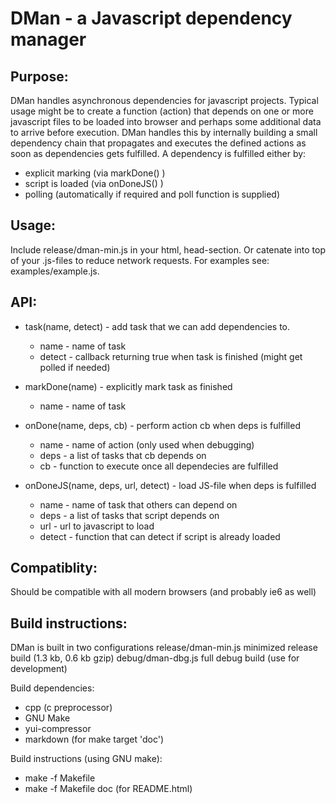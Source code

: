 DMan - a Javascript dependency manager
======================================

Purpose:
--------
 DMan handles asynchronous dependencies for javascript projects.
 Typical usage might be to create a function (action) that depends on one or more javascript files to
 be loaded into browser and perhaps some additional data to arrive before execution.
 DMan handles this by internally building a small dependency chain that propagates and executes
 the defined actions as soon as dependencies gets fulfilled.
 A dependency is fulfilled either by:

  * explicit marking (via markDone() )
  * script is loaded (via onDoneJS() )
  * polling (automatically if required and poll function is supplied)

Usage:
------
 Include release/dman-min.js in your html, head-section.
 Or catenate into top of your .js-files to reduce network requests.
 For examples see: examples/example.js.


API:
----

 * task(name, detect) - add task that we can add dependencies to.

	- name - name of task
	- detect - callback returning true when task is finished (might get polled if needed)

 * markDone(name) - explicitly mark task as finished

	- name - name of task

 * onDone(name, deps, cb) - perform action cb when deps is fulfilled

	- name - name of action (only used when debugging)
	- deps - a list of tasks that cb depends on
	- cb - function to execute once all dependecies are fulfilled

 * onDoneJS(name, deps, url, detect) - load JS-file when deps is fulfilled

	- name - name of task that others can depend on
	- deps - a list of tasks that script depends on
	- url - url to javascript to load
	- detect - function that can detect if script is already loaded


Compatiblity:
-------------
 Should be compatible with all modern browsers (and probably ie6 as well)

Build instructions:
-------------------

DMan is built in two configurations
 release/dman-min.js minimized release build (1.3 kb, 0.6 kb gzip)
 debug/dman-dbg.js full debug build (use for development)


Build dependencies:

 * cpp (c preprocessor)
 * GNU Make
 * yui-compressor
 * markdown (for make target 'doc')

Build instructions (using GNU make):

 * make -f Makefile
 * make -f Makefile doc (for README.html)
